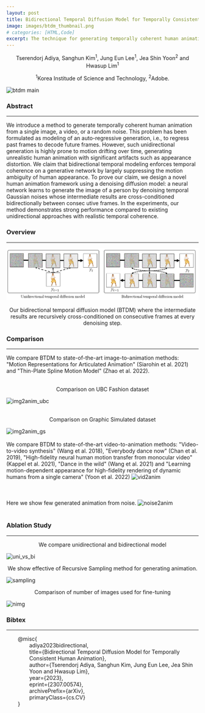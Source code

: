 ```yaml
---
layout: post
title: Bidirectional Temporal Diffusion Model for Temporally Consistent Human Animation
image: images/btdm_thumbnail.png
# categories: [HTML,Code]
excerpt: The technique for generating temporally coherent human animations. It uses bidirectional temporal modeling and a denoising diffusion model to reduce motion ambiguities and improve realism.
---
```

<p class="author_name" style="text-align:center">Tserendorj Adiya, Sanghun Kim<sup>1</sup>, Jung Eun Lee<sup>1</sup>, Jea Shin Yoon<sup>2</sup> and Hwasup Lim<sup>1</sup></p>
<p class="author_name" style="text-align:center"><sup>1</sup>Korea Institude of Science and Technology, <sup>2</sup>Adobe.</p>

<img src="../images/btdm_main.gif" alt="btdm main" />

<h3>Abstract</h3>
<hr>
We introduce a method to generate temporally coherent human animation from a single image, a video, or a random noise. This problem has been formulated as modeling of an auto-regressive generation, i.e., to regress past frames to decode future frames. However, such unidirectional generation is highly prone to motion drifting over time, generating unrealistic human animation with significant artifacts such as appearance distortion. We claim that bidirectional temporal modeling enforces temporal coherence on a generative network by largely suppressing the motion ambiguity of human appearance. To prove our claim, we design a novel human animation framework using a denoising diffusion model: a neural network learns to generate the image of a person by denoising temporal Gaussian noises whose intermediate results are cross-conditioned bidirectionally between consec utive frames. In the experiments, our method demonstrates strong performance compared to existing unidirectional approaches with realistic temporal coherence.

<h3>Overview</h3>
<hr>
<img src="../images/btdm_overview.png" alt="single image comp 1" />
<p style="text-align:center">Our bidirectional temporal diffusion model (BTDM) where the intermediate results are recursively cross-conditioned on consecutive frames at every denoising step.</p>

<h3>Comparison</h3>
<hr>
We compare BTDM to state-of-the-art image-to-animation methods: "Motion Representations for Articulated Animation" (Siarohin et al. 2021) and "Thin-Plate Spline Motion Model" (Zhao et al. 2022).
<!-- <p style="text-align:center"></p> -->
<br>
<br>
<p style="text-align:center">Comparison on UBC Fashion dataset</p>
<img src="../images/btdm_img2anim_ubc.gif" alt="img2anim_ubc" />
<br>
<br>
<p style="text-align:center">Comparison on Graphic Simulated dataset</p>
<img src="../images/btdm_img2anim_gs.gif" alt="img2anim_gs" />
<br>
<br>
We compare BTDM to state-of-the-art video-to-animation methods: "Video-to-video synthesis" (Wang et al. 2018), "Everybody dance now" (Chan et al. 2019), "High-fidelity neural human
motion transfer from monocular video" (Kappel et al. 2021), "Dance in the wild" (Wang et al. 2021) and "Learning motion-dependent appearance for high-fidelity rendering of dynamic
humans from a single camera" (Yoon et al. 2022)

<img src="../images/btdm_vid2anim.gif" alt="vid2anim" />
<br>
<br>
<br>
<br>
Here we show few generated animation from noise.
<img src="../images/btdm_noise2anim.gif" alt="noise2anim" />
<br>
<br>
<h3>Ablation Study</h3>
<hr>
<p style="text-align:center">We compare unidirectional and bidirectional model</p>
<img src="../images/btdm_uni_vs_bi.gif" alt="uni_vs_bi" />
<p style="text-align:center">We show effective of Recursive Sampling method for generating animation.</p>
<img src="../images/btdm_sampling.gif" alt="sampling" />
<p style="text-align:center">Comparison of number of images used for fine-tuning</p>
<img src="../images/btdm_nimg.gif" alt="nimg" />

<h3>Bibtex</h3>
<hr>
<div style="padding-left: 30px;">
    @misc{<br>
    <div style="padding-left: 30px;">
        adiya2023bidirectional, <br>
        title={Bidirectional Temporal Diffusion Model for Temporally Consistent Human Animation},<br>
        author={Tserendorj Adiya, Sanghun Kim, Jung Eun Lee, Jea Shin Yoon and Hwasup Lim},<br>
        year={2023},<br>
        eprint={2307.00574},<br>
        archivePrefix={arXiv},<br>
        primaryClass={cs.CV}<br>
    </div>
    }
</div>
